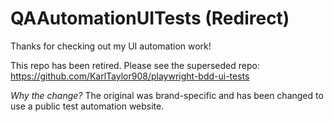 # QAAutomationUITests (Redirect)

Thanks for checking out my UI automation work!

This repo has been retired. Please see the superseded repo:
https://github.com/KarlTaylor908/playwright-bdd-ui-tests


*Why the change?* The original was brand-specific and has been changed to use a public test automation website.
